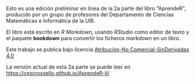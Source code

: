 Esto es una edición preliminar en línea de la 2a parte del libro "AprendeR", producido por un grupo de profesores del Departamento de Ciencias Matemáticas e Informática de la UIB.

El libro está escrito en *R Markdown*, usando *RStudio* como editor de texto y el paquete **bookdown** para convertir los ficheros *markdown* en un libro. 

Este trabajo se publica bajo licencia [Atribución-No Comercial-SinDerivadas 4.0](https://creativecommons.org/licenses/by-nc-nd/4.0/)

La versión actual de esta 2a parte se puede leer en https://cescrossello.github.io/AprendeR-II/
